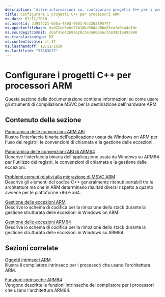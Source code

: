 ```yaml
---
description: 'Altre informazioni su: configurare progetti C++ per i processori ARM'
title: Configurare i progetti C++ per processori ARM
ms.date: 07/11/2018
ms.assetid: 3d95f221-656a-480d-9651-9ad263895747
ms.openlocfilehash: 6ad22cd9e6c51b18bd08dad8be85eafa0ca4efdc
ms.sourcegitcommit: d6af41e42699628c3e2e6063ec7b03931a49a098
ms.translationtype: MT
ms.contentlocale: it-IT
ms.lasthandoff: 12/11/2020
ms.locfileid: "97163017"
---
```

# <a name="configure-c-projects-for-arm-processors"></a>Configurare i progetti C++ per processori ARM

Questa sezione della documentazione contiene informazioni su come usare gli strumenti di compilazione MSVC per la destinazione dell'hardware ARM.

## <a name="in-this-section"></a>Contenuto della sezione

[Panoramica delle convenzioni ARM ABI](overview-of-arm-abi-conventions.md)\
Illustra l'interfaccia binaria dell'applicazione usata da Windows on ARM per l'uso dei registri, le convenzioni di chiamata e la gestione delle eccezioni.

[Panoramica delle convenzioni ABI di ARM64](arm64-windows-abi-conventions.md)\
Descrive l'interfaccia binaria dell'applicazione usata da Windows su ARM64 per l'utilizzo dei registri, le convenzioni di chiamata e la gestione delle eccezioni.

[Problemi comuni relativi alla migrazione di MSVC ARM](common-visual-cpp-arm-migration-issues.md)\
Descrive gli elementi del codice C++ generalmente ritenuti portabili tra le architetture ma che in ARM determinano risultati diversi rispetto a quanto avviene per le piattaforme x86 e x64.

[Gestione delle eccezioni ARM](arm-exception-handling.md)\
Descrive lo schema di codifica per la rimozione dello stack durante la gestione strutturata delle eccezioni in Windows on ARM.

[Gestione delle eccezioni ARM64](arm64-exception-handling.md)\
Descrive lo schema di codifica per la rimozione dello stack durante la gestione strutturata delle eccezioni in Windows su ARM64.

## <a name="related-sections"></a>Sezioni correlate

[Oggetti intrinseci ARM](../intrinsics/arm-intrinsics.md)\
Illustra il compilatore intrinseco per i processori che usano l'architettura ARM.

[Funzioni intrinseche ARM64](../intrinsics/arm-intrinsics.md)\
Vengono descritte le funzioni intrinseche del compilatore per i processori che usano l'architettura ARM64.
